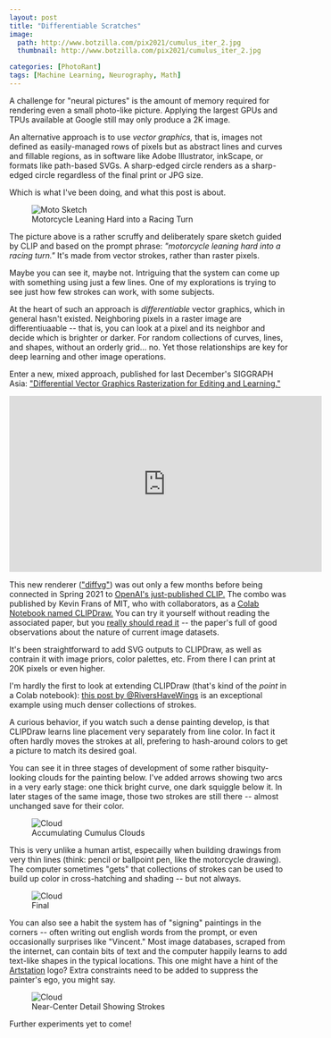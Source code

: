 ```yaml
---
layout: post
title: "Differentiable Scratches"
image:
  path: http://www.botzilla.com/pix2021/cumulus_iter_2.jpg
  thumbnail: http://www.botzilla.com/pix2021/cumulus_iter_2.jpg

categories: [PhotoRant]
tags: [Machine Learning, Neurography, Math]
---
```


A challenge for "neural pictures" is the amount of memory required for rendering even a small photo-like picture. Applying the largest GPUs and TPUs available at Google still may only produce a 2K image. 

An alternative approach is to use _vector graphics,_ that is, images not defined as easily-managed rows of pixels but as abstract lines and curves and fillable regions, as in software like Adobe Illustrator, inkScape, or formats like path-based SVGs. A sharp-edged circle renders as a sharp-edged circle regardless of the final print or JPG size.

Which is what I've been doing, and what this post is about.

<!--more-->

<figure class="align-center">
<img alt="Moto Sketch" src="http://www.botzilla.com/pix2021/motorcycle_09-16-01-03_unclipped.jpg">
<figcaption>Motorcycle Leaning Hard into a Racing Turn</figcaption>
</figure>

The picture above is a rather scruffy and deliberately spare sketch guided by CLIP and based on the prompt phrase: _"motorcycle leaning hard into a racing turn."_ It's made from vector strokes, rather than raster pixels.

Maybe you can see it, maybe not. Intriguing that the system can come up with something using just a few lines. One of my explorations is trying to see just how few strokes can work, with some subjects.

At the heart of such an approach is _differentiable_ vector graphics, which in general hasn't existed. Neighboring pixels in a raster image are differentiuaable -- that is, you can look at a pixel and its neighbor and decide which is brighter or darker. For random collections of curves, lines, and shapes, without an orderly grid... no. Yet those relationships are key for deep learning and other image operations.

Enter a new, mixed approach, published for last December's SIGGRAPH Asia: <a href="https://people.csail.mit.edu/tzumao/diffvg/">"Differential Vector Graphics Rasterization for Editing and Learning."</a>

<center> <iframe width="560" height="315" src="https://www.youtube.com/embed/coV29MzZsGc" title="YouTube video player" frameborder="0" allow="accelerometer; autoplay; clipboard-write; encrypted-media; gyroscope; picture-in-picture" allowfullscreen></iframe>
</center>

This new renderer (<a href="https://github.com/BachiLi/diffvg">"diffvg"</a>) was out only a few months before being connected in Spring 2021 to <a href="https://openai.com/blog/clip/">OpenAI's just-published CLIP.</a> The combo was published by Kevin Frans of MIT, who with collaborators, as a <a href="https://twitter.com/kvfrans/status/1409925269117362181?lang=en">Colab Notebook named CLIPDraw.</a> You can try it yourself without reading the associated paper, but you <a href="https://arxiv.org/abs/2106.14843">really should read it</a> -- the paper's full of good observations about the nature of current image datasets.

It's been straightforward to add SVG outputs to CLIPDraw, as well as contrain it with image priors, color palettes, etc. From there I can print at 20K pixels or even higher.

I'm hardly the first to look at extending CLIPDraw (that's kind of the _point_ in a Colab notebook): <a href="https://twitter.com/RiversHaveWings/status/1410020043178446848">this post by @RiversHaveWings</a> is an exceptional example using much denser collections of strokes.

A curious behavior, if you watch such a dense painting develop, is that CLIPDraw learns line placement very separately from line color. In fact it often hardly moves the strokes at all, prefering to hash-around colors to get a picture to match its desired goal.

You can see it in three stages of development of some rather bisquity-looking clouds for the painting below. I've added arrows showing two arcs in a very early stage: one thick bright curve, one dark squiggle below it. In later stages of the same image, those two strokes are still there -- almost unchanged save for their color.

<figure class="align-center">
<img alt="Cloud" src="http://www.botzilla.com/pix2021/cumulus_stack.jpg">
<figcaption>Accumulating Cumulus Clouds</figcaption>
</figure>

This is very unlike a human artist, especailly when building drawings from very thin lines (think: pencil or ballpoint pen, like the motorcycle drawing). The computer sometimes "gets" that collections of strokes can be used to build up color in cross-hatching and shading -- but not always.

<figure class="align-center">
<img alt="Cloud" src="http://www.botzilla.com/pix2021/cumulus_1000.jpg">
<figcaption>Final</figcaption>
</figure>

You can also see a habit the system has of "signing" paintings in the corners -- often writing out english words from the prompt, or even occasionally surprises like "Vincent." Most image databases, scraped from the internet, can contain bits of text and the computer happily learns to add text-like shapes in the typical locations. This one might have a hint of the <a href="https://www.artstation.com/?sort_by=community">Artstation</a> logo? Extra constraints need to be added to suppress the painter's ego, you might say.

<figure class="align-center">
<img alt="Cloud" src="http://www.botzilla.com/pix2021/cumulus-detail.jpg">
<figcaption>Near-Center Detail Showing Strokes</figcaption>
</figure>

Further experiments yet to come!

